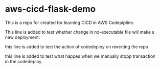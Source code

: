 # aws-cicd-flask-demo
This is a repo for created for learning CICD in AWS Codepipline.

This line is added to test whether change in no-executable file will make a new deployment.

this line is added to test the action of codedeploy on reverting the repo..

this line is added to test what happes when we manually stopp transaction in the codedeploy.
